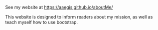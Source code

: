 See my website at https://aaegis.github.io/aboutMe/

This website is designed to inform readers about my mission, as well as teach myself how to use bootstrap.